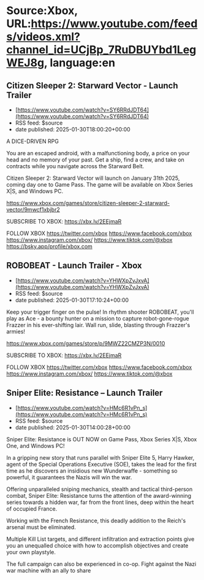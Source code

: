 # Source:Xbox, URL:https://www.youtube.com/feeds/videos.xml?channel_id=UCjBp_7RuDBUYbd1LegWEJ8g, language:en

## Citizen Sleeper 2: Starward Vector - Launch Trailer
 - [https://www.youtube.com/watch?v=SY6RRdJDT64](https://www.youtube.com/watch?v=SY6RRdJDT64)
 - RSS feed: $source
 - date published: 2025-01-30T18:00:20+00:00

A DICE-DRIVEN RPG

You are an escaped android, with a malfunctioning body, a price on your head and no memory of your past. Get a ship, find a crew, and take on contracts while you navigate across the Starward Belt.

Citizen Sleeper 2: Starward Vector will launch on January 31th 2025, coming day one to Game Pass. The game will be available on Xbox Series X|S, and Windows PC.

https://www.xbox.com/games/store/citizen-sleeper-2-starward-vector/9mwcf1xbjbr2

SUBSCRIBE TO XBOX: https://xbx.lv/2EEjmaR 

FOLLOW XBOX 
https://twitter.com/xbox 
https://www.facebook.com/xbox 
https://www.instagram.com/xbox/ 
https://www.tiktok.com/@xbox
https://bsky.app/profile/xbox.com

## ROBOBEAT - Launch Trailer - Xbox
 - [https://www.youtube.com/watch?v=YHWXpZvJxvA](https://www.youtube.com/watch?v=YHWXpZvJxvA)
 - RSS feed: $source
 - date published: 2025-01-30T17:10:24+00:00

Keep your trigger finger on the pulse! In rhythm shooter ROBOBEAT, you'll play as Ace - a bounty hunter on a mission to capture robot-gone-rogue Frazzer in his ever-shifting lair. Wall run, slide, blasting through Frazzer's armies!

https://www.xbox.com/games/store/p/9MWZ22CMZP3N/0010

SUBSCRIBE TO XBOX: https://xbx.lv/2EEjmaR 

FOLLOW XBOX 
https://twitter.com/xbox 
https://www.facebook.com/xbox 
https://www.instagram.com/xbox/ 
https://www.tiktok.com/@xbox

## Sniper Elite: Resistance – Launch Trailer
 - [https://www.youtube.com/watch?v=HMc6R1vPn_s](https://www.youtube.com/watch?v=HMc6R1vPn_s)
 - RSS feed: $source
 - date published: 2025-01-30T14:00:28+00:00

Sniper Elite: Resistance is OUT NOW on Game Pass, Xbox Series X|S, Xbox One, and Windows PC!

In a gripping new story that runs parallel with Sniper Elite 5, Harry Hawker, agent of the Special Operations Executive (SOE), takes the lead for the first time as he discovers an insidious new Wunderwaffe - something so powerful, it guarantees the Nazis will win the war.

Offering unparalleled sniping mechanics, stealth and tactical third-person combat, Sniper Elite: Resistance turns the attention of the award-winning series towards a hidden war, far from the front lines, deep within the heart of occupied France.

Working with the French Resistance, this deadly addition to the Reich's arsenal must be eliminated.

Multiple Kill List targets, and different infiltration and extraction points give you an unequalled choice with how to accomplish objectives and create your own playstyle.

The full campaign can also be experienced in co-op. Fight against the Nazi war machine with an ally to share 

